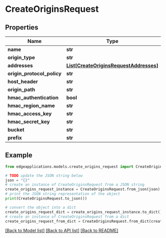 # CreateOriginsRequest


## Properties

Name | Type | Description | Notes
------------ | ------------- | ------------- | -------------
**name** | **str** |  | 
**origin_type** | **str** |  | [optional] 
**addresses** | [**List[CreateOriginsRequestAddresses]**](CreateOriginsRequestAddresses.md) |  | [optional] 
**origin_protocol_policy** | **str** |  | [optional] 
**host_header** | **str** |  | [optional] 
**origin_path** | **str** |  | [optional] 
**hmac_authentication** | **bool** |  | [optional] 
**hmac_region_name** | **str** |  | [optional] 
**hmac_access_key** | **str** |  | [optional] 
**hmac_secret_key** | **str** |  | [optional] 
**bucket** | **str** |  | [optional] 
**prefix** | **str** |  | [optional] 

## Example

```python
from edgeapplications.models.create_origins_request import CreateOriginsRequest

# TODO update the JSON string below
json = "{}"
# create an instance of CreateOriginsRequest from a JSON string
create_origins_request_instance = CreateOriginsRequest.from_json(json)
# print the JSON string representation of the object
print(CreateOriginsRequest.to_json())

# convert the object into a dict
create_origins_request_dict = create_origins_request_instance.to_dict()
# create an instance of CreateOriginsRequest from a dict
create_origins_request_from_dict = CreateOriginsRequest.from_dict(create_origins_request_dict)
```
[[Back to Model list]](../README.md#documentation-for-models) [[Back to API list]](../README.md#documentation-for-api-endpoints) [[Back to README]](../README.md)


